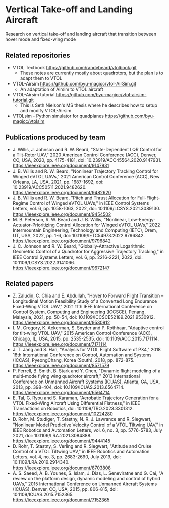 # Vertical Take-off and Landing Aircraft
Research on vertical take-off and landing aircraft that transition between hover mode and fixed-wing mode

## Related repositories
 - VTOL Textbook  https://github.com/randybeard/vtolbook.git
    - These notes are currently mostly about quadrotors, but the plan is to adapt them to VTOL
 - VTOL-Airsim https://github.com/byu-magicc/vtol-AirSim.git
    - An adaptation of Airsim to VTOL aircraft
 - VTOL-Airsim tutorial  https://github.com/byu-magicc/vtol-airsim-tutorial.git
   - This is Seth Nielson's MS thesis where he describes how to setup and modify VTOL-Airsim
 - VTOLsim - Python simulator for quadplanes https://github.com/byu-magicc/vtolsim

## Publications produced by team
 - J. Willis, J. Johnson and R. W. Beard, "State-Dependent LQR Control for a Tilt-Rotor UAV," 2020 American Control Conference (ACC), Denver, CO, USA, 2020, pp. 4175-4181, doi: 10.23919/ACC45564.2020.9147931. https://ieeexplore.ieee.org/document/9147931
 - J. B. Willis and R. W. Beard, "Nonlinear Trajectory Tracking Control for Winged eVTOL UAVs," 2021 American Control Conference (ACC), New Orleans, LA, USA, 2021, pp. 1687-1692, doi: 10.23919/ACC50511.2021.9482620. https://ieeexplore.ieee.org/document/9482620
 - J. B. Willis and R. W. Beard, "Pitch and Thrust Allocation for Full-Flight-Regime Control of Winged eVTOL UAVs," in IEEE Control Systems Letters, vol. 6, pp. 1058-1063, 2022, doi: 10.1109/LCSYS.2021.3089130. https://ieeexplore.ieee.org/document/9454502
 - M. B. Peterson, R. W. Beard and J. B. Willis, "Nonlinear, Low-Energy-Actuator-Prioritizing Control Allocation for Winged eVTOL UAVs," 2022 Intermountain Engineering, Technology and Computing (IETC), Orem, UT, USA, 2022, pp. 1-6, doi: 10.1109/IETC54973.2022.9796842. https://ieeexplore.ieee.org/document/9796842
 - J. C. Johnson and R. W. Beard, "Globally-Attractive Logarithmic Geometric Control of a Quadrotor for Aggressive Trajectory Tracking," in IEEE Control Systems Letters, vol. 6, pp. 2216-2221, 2022, doi: 10.1109/LCSYS.2022.3141066. https://ieeexplore.ieee.org/document/9672147

## Related papers
- Z. Zaludin, C. Chia and E. Abdullah, "Hover to Forward Flight Transition – Longitudinal Motion Feasibility Study of a Converted Long Endurance Fixed-Wing VTOL UAV," 2021 11th IEEE International Conference on Control System, Computing and Engineering (ICCSCE), Penang, Malaysia, 2021, pp. 50-54, doi: 10.1109/ICCSCE52189.2021.9530912. https://ieeexplore.ieee.org/document/9530912
- I. M. Gregory, K. Ackerman, S. Snyder and P. Rothhaar, "Adaptive control for tilt-wing VTOL UAV," 2015 American Control Conference (ACC), Chicago, IL, USA, 2015, pp. 2535-2535, doi: 10.1109/ACC.2015.7171114.  https://ieeexplore.ieee.org/document/7171114
- J. T. Jang and S. Han, "Analysis for VTOL Flight Software of PX4," 2018 18th International Conference on Control, Automation and Systems (ICCAS), PyeongChang, Korea (South), 2018, pp. 872-875.  https://ieeexplore.ieee.org/document/8571579
- P. Ferrell, B. Smith, B. Stark and Y. Chen, "Dynamic flight modeling of a multi-mode flying wing quadrotor aircraft," 2013 International Conference on Unmanned Aircraft Systems (ICUAS), Atlanta, GA, USA, 2013, pp. 398-404, doi: 10.1109/ICUAS.2013.6564714.  https://ieeexplore.ieee.org/document/6564714
- E. Tal, G. Ryou and S. Karaman, "Aerobatic Trajectory Generation for a VTOL Fixed-Wing Aircraft Using Differential Flatness," in IEEE Transactions on Robotics, doi: 10.1109/TRO.2023.3301312.  https://ieeexplore.ieee.org/document/10224280
- D. Rohr, M. Studiger, T. Stastny, N. R. J. Lawrance and R. Siegwart, "Nonlinear Model Predictive Velocity Control of a VTOL Tiltwing UAV," in IEEE Robotics and Automation Letters, vol. 6, no. 3, pp. 5776-5783, July 2021, doi: 10.1109/LRA.2021.3084888.  https://ieeexplore.ieee.org/document/9444145
- D. Rohr, T. Stastny, S. Verling and R. Siegwart, "Attitude and Cruise Control of a VTOL Tiltwing UAV," in IEEE Robotics and Automation Letters, vol. 4, no. 3, pp. 2683-2690, July 2019, doi: 10.1109/LRA.2019.2914340.  https://ieeexplore.ieee.org/document/8703808
- A. S. Saeed, A. B. Younes, S. Islam, J. Dias, L. Seneviratne and G. Cai, "A review on the platform design, dynamic modeling and control of hybrid UAVs," 2015 International Conference on Unmanned Aircraft Systems (ICUAS), Denver, CO, USA, 2015, pp. 806-815, doi: 10.1109/ICUAS.2015.7152365.  https://ieeexplore.ieee.org/document/7152365
  

